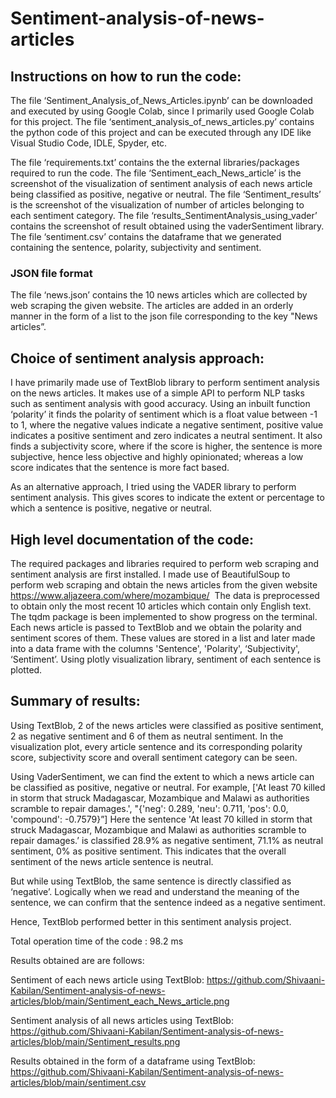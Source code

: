 # Sentiment-analysis-of-news-articles

## Instructions on how to run the code:

The file ‘Sentiment_Analysis_of_News_Articles.ipynb’ can be downloaded and executed by using Google Colab, since I primarily used Google Colab for this project.
The file ‘sentiment_analysis_of_news_articles.py’ contains the python code of this project and can be executed through any IDE like Visual Studio Code, IDLE, Spyder, etc.

The file ‘requirements.txt’ contains the the external libraries/packages required to run the code.
The file ‘Sentiment_each_News_article’ is the screenshot of the visualization of sentiment analysis of each news article being classified as positive, negative or neutral.
The file ‘Sentiment_results’ is the screenshot of the visualization of number of articles belonging to each sentiment category.
The file ‘results_SentimentAnalysis_using_vader’ contains the screenshot of result obtained using the vaderSentiment library.
The file ‘sentiment.csv’ contains the dataframe that we generated containing the sentence, polarity, subjectivity and sentiment.

### JSON file format
The file ‘news.json’ contains the 10 news articles which are collected by web scraping the given website. The articles are added in an orderly manner in the form of a list to the json file corresponding to the key "News articles”.

## Choice of sentiment analysis approach:

I have primarily made use of TextBlob library to perform sentiment analysis on the news articles. It makes use of a simple API to perform NLP tasks such as sentiment analysis with good accuracy. Using an inbuilt function ‘polarity’ it finds the polarity of sentiment which is a float value between -1 to 1, where the negative values indicate a negative sentiment, positive value indicates a positive sentiment and zero indicates a neutral sentiment. It also finds a subjectivity score, where if the score is higher, the sentence is more subjective, hence less objective and highly opinionated; whereas a low score indicates that the sentence is more fact based.

As an alternative approach, I tried using the VADER library to perform sentiment analysis. This gives scores to indicate the extent or percentage to which a sentence is positive, negative or neutral.

## High level documentation of the code:

The required packages and libraries required to perform web scraping and sentiment analysis are first installed.
I made use of BeautifulSoup to perform web scraping and obtain the news articles from the given website https://www.aljazeera.com/where/mozambique/  The data is preprocessed to obtain only the most recent 10 articles which contain only English text. The tqdm package is been implemented to show progress on the terminal.
Each news article is passed to TextBlob and we obtain the polarity and sentiment scores of them. These values are stored in a list and later made into a data frame with the columns 'Sentence', 'Polarity', ‘Subjectivity', ‘Sentiment’.
Using plotly visualization library, sentiment of each sentence is plotted. 

## Summary of results:
Using TextBlob, 2 of the news articles were classified as positive sentiment, 2 as negative sentiment and 6 of them as neutral sentiment. In the visualization plot, every article sentence and its corresponding polarity score, subjectivity score and overall sentiment category can be seen.

Using VaderSentiment, we can find the extent to which a news article can be classified as positive, negative or neutral. 
For example, 
['At least 70 killed in storm that struck Madagascar, Mozambique and Malawi as authorities scramble to repair damages.', "{'neg': 0.289, 'neu': 0.711, 'pos': 0.0, 'compound': -0.7579}”]
Here the sentence 'At least 70 killed in storm that struck Madagascar, Mozambique and Malawi as authorities scramble to repair damages.’ is classified 28.9% as negative sentiment, 71.1% as neutral sentiment, 0% as positive sentiment. This indicates that the overall sentiment of the news article sentence is neutral. 

But while using TextBlob, the same sentence is directly classified as ‘negative’. 
Logically when we read and understand the meaning of the sentence, we can confirm that the sentence indeed as a negative sentiment.

Hence, TextBlob performed better in this sentiment analysis project.

Total operation time of the code : 98.2 ms

Results obtained are are follows:

Sentiment of each news article using TextBlob:
https://github.com/Shivaani-Kabilan/Sentiment-analysis-of-news-articles/blob/main/Sentiment_each_News_article.png

Sentiment analysis of all news articles using TextBlob:
https://github.com/Shivaani-Kabilan/Sentiment-analysis-of-news-articles/blob/main/Sentiment_results.png

Results obtained in the form of a dataframe using TextBlob:
https://github.com/Shivaani-Kabilan/Sentiment-analysis-of-news-articles/blob/main/sentiment.csv

